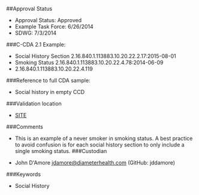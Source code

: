 ##Approval Status 

* Approval Status: Approved
* Example Task Force: 6/26/2014
* SDWG: 7/3/2014


###C-CDA 2.1 Example: 

* Social History Section 2.16.840.1.113883.10.20.22.2.17:2015-08-01
* Smoking Status 2.16.840.1.113883.10.20.22.4.78:2014-06-09
* 2.16.840.1.113883.10.20.22.4.119

###Reference to full CDA sample:
* Social history in empty CCD


###Validation location

* [SITE](https://sitenv.org/c-cda-validator)


###Comments

* This is an example of a never smoker in smoking status. A best practice to avoid confusion is for each social history section to only include a single smoking status.
###Custodian

* John D'Amore jdamore@diameterhealth.com (GitHub: jddamore)



###Keywords

* Social History